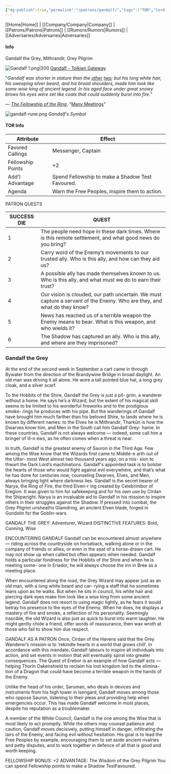 ```yaml
---
{"dg-publish":true,"permalink":"/patrons/gandalf/","tags":["TOR","lord-of-the-rings","tolkien"]}
---
```


[[Home\|Home]] | [[Company/Company\|Company]] | [[Patrons/Patrons\|Patrons]] | [[Rumors/Rumors\|Rumors]] | [[Adversaries/Adversaries\|Adversaries]]
#### Info
Gandalf the Grey, Mithrandir, Grey Pilgrim

![Gandalf 1.png|200](/img/user/zz_assetts/Gandalf%201.png)
[Gandalf - Tolkien Gateway](https://tolkiengateway.net/wiki/Gandalf)

"_Gandalf was shorter in stature than the [other](https://tolkiengateway.net/wiki/Elrond "Elrond") [two](https://tolkiengateway.net/wiki/Glorfindel "Glorfindel"); but his long white hair, his sweeping silver beard, and his broad shoulders, made him look like some wise king of ancient legend. In his aged face under great snowy brows his eyes were set like coals that could suddenly burst into fire._"

― _[The Fellowship of the Ring](https://tolkiengateway.net/wiki/The_Fellowship_of_the_Ring "The Fellowship of the Ring")_, "[Many Meetings](https://tolkiengateway.net/wiki/Many_Meetings "Many Meetings")"

![gandalf-rune.png](/img/user/zz_assetts/gandalf-rune.png)
*Gandalf's Symbol*
#### TOR Info
| Attribute | Effect |
| ---- | ---- |
|Favored Callings| Messenger, Captain| 
|Fellowship Points| +2 |
|Add'l Advantage| Spend Fellowship to make a Shadow Test Favoured. |
|Agenda| Warn the Free Peoples, inspire them to action.|


PATRON QUESTS 

|SUCCESS DIE|QUEST|
|---|---|
|1|The people need hope in these dark times. Where is this remote settlement, and what good news do you bring?|
|2|Carry word of the Enemy’s movements to our trusted ally. Who is this ally, and how can they aid us?|
|3|A possible ally has made themselves known to us. Who is this ally, and what must we do to earn their trust?|
|4|Our vision is clouded, our path uncertain. We must capture a servant of the Enemy. Who are they, and what do they know?|
|5|News has reached us of a terrible weapon the Enemy means to bear. What is this weapon, and who wields it?|
|6|The Shadow has captured an ally. Who is this ally, and where are they imprisoned?|

### Gandalf the Grey
At the end of the second week in September a cart came
in through Bywater from the direction of the Brandywine
Bridge in broad daylight. An old man was driving it all
alone. He wore a tall pointed blue hat, a long grey cloak,
and a silver scarf.

To the Hobbits of the Shire, Gandalf the Grey is just a pil-
grim, a wanderer without a home. He says he’s a Wizard,
but the extent of his magical skill seems to be limited to
his wonderful fireworks and to the prodigious smoke-­
rings he produces with his pipe. But the wanderings of
Gandalf have brought him much farther than his beloved
Shire, to lands where he is known by different names: to
the Elves he is Mithrandir, Tharkûn is how the Dwarves
know him, and Men in the South call him Gandalf Grey-
hame. In these countries, Gandalf is not always welcome
— indeed, some call him a bringer of ill-­n ews, as he often
comes when a threat is near.

In truth, Gandalf is the greatest enemy of Sauron
in the Third Age. Few among the Wise know that the
Wizards first came to Middle-­e arth out of the Utter-
most West almost two thousand years ago, on a mis-
sion to thwart the Dark Lord’s machinations. Gandalf's
appointed task is to bolster the hearts of those who
would fight against evil everywhere, and that’s what he
has done for centuries now, counseling Dwarves, Elves,
and Men, always bringing light where darkness lies.
Gandalf is the secret bearer of Narya, the Ring of Fire,
the third Elven-­r ing created by Celebrimbor of Eregion.
It was given to him for safekeeping and for his own use
by Círdan the Shipwright. Narya is an invaluable aid to
Gandalf in his mission to inspire others in their struggles
against the Shadow. If pressed into combat, the Grey
Pilgrim unsheaths Glamdring, an ancient Elven blade,
forged in Gondolin for the Goblin-­wars.

GANDALF THE GREY: Adventurer, Wizard
DISTINCTIVE FEATURES: Bold, Cunning, Wise

ENCOUNTERING GANDALF
Gandalf can be encountered almost anywhere — riding
across the countryside on horseback, walking alone or in
the company of friends or allies, or even in the seat of a
horse-­drawn cart. He may not show up when called but often
appears when needed. Gandalf holds a particular fondness
for the Hobbits of the Shire and when he is meeting some-
one in Eriador, he will always choose the inn in Bree as a
meeting place.

When encountered along the road, the Grey Wizard may
appear just as an old man, with a long white beard and car-
rying a staff that he sometimes leans upon as he walks. But
when he sits in council, his white hair and piercing dark eyes
make him look like a wise king from some ancient legend.
Gandalf does not resort to using magic lightly, as he fears
it would betray his presence to the eyes of the Enemy. When
he does, he displays a mastery of fire and smoke, a reflection
of his personality. Seemingly irascible, the old Wizard is also
just as quick to burst into warm laughter. He might gently
chide a friend, offer words of reassurance, then wax wroth
at those who fail to show him due respect.

GANDALF AS A PATRON
Once, Círdan of the Havens said that the Grey Wanderer’s
mission is to ‘rekindle hearts in a world that grows chill’. In
accordance with this mandate, Gandalf labours to inspire
all individuals into action, and set events in motion that will
eventually spiral into greater consequences. The Quest of
Erebor is an example of how Gandalf acts — helping Thorin
Oakenshield to reclaim his lost kingdom led to the elimina-
tion of a Dragon that could have become a terrible weapon
in the hands of the Enemy.

Unlike the head of his order, Saruman, who deals in
devices and instruments from his high tower in Isengard,
Gandalf moves among those who oppose Sauron, listening
to their pleas and providing help when emergencies occur.
This has made Gandalf welcome in most places, despite his
reputation as a troublemaker.

A member of the White Council, Gandalf is the one
among the Wise that is most likely to act promptly. While
the others may counsel patience and caution, Gandalf moves
decisively, putting himself in danger, infiltrating the lairs of
the Enemy, and facing evil without hesitation. His goal is to
lead the Free Peoples by example, encouraging them to set
aside ancient rivalries and petty disputes, and to work together
in defence of all that is good and worth keeping.

FELLOW­SHIP BONUS: +2
ADVANTAGE: The Wisdom of the Grey Pilgrim
You can spend Fellow­ship points to make a Shadow TestFavoured.